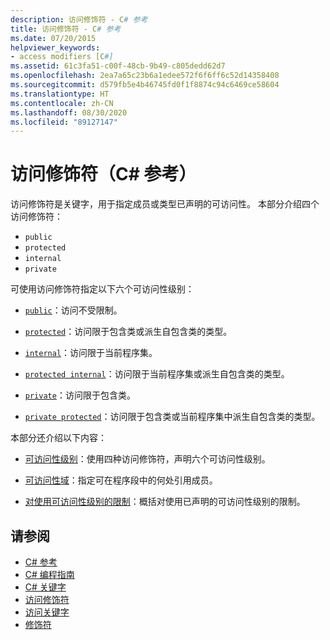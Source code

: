 ```yaml
---
description: 访问修饰符 - C# 参考
title: 访问修饰符 - C# 参考
ms.date: 07/20/2015
helpviewer_keywords:
- access modifiers [C#]
ms.assetid: 61c3fa51-c00f-48cb-9b49-c805dedd62d7
ms.openlocfilehash: 2ea7a65c23b6a1edee572f6f6ff6c52d14358408
ms.sourcegitcommit: d579fb5e4b46745fd0f1f8874c94c6469ce58604
ms.translationtype: HT
ms.contentlocale: zh-CN
ms.lasthandoff: 08/30/2020
ms.locfileid: "89127147"
---
```

# <a name="access-modifiers-c-reference"></a>访问修饰符（C# 参考）
访问修饰符是关键字，用于指定成员或类型已声明的可访问性。 本部分介绍四个访问修饰符：  
  
- `public`
- `protected`
- `internal`
- `private`
  
 可使用访问修饰符指定以下六个可访问性级别：  
  
- [`public`](public.md)：访问不受限制。  
  
- [`protected`](protected.md)：访问限于包含类或派生自包含类的类型。  
  
- [`internal`](internal.md)：访问限于当前程序集。  
  
- [`protected internal`](protected-internal.md)：访问限于当前程序集或派生自包含类的类型。  
  
- [`private`](private.md)：访问限于包含类。  

- [`private protected`](private-protected.md)：访问限于包含类或当前程序集中派生自包含类的类型。  
  
 本部分还介绍以下内容：  
  
- [可访问性级别](./accessibility-levels.md)：使用四种访问修饰符，声明六个可访问性级别。  
  
- [可访问性域](./accessibility-domain.md)：指定可在程序段中的何处引用成员。  
  
- [对使用可访问性级别的限制](./restrictions-on-using-accessibility-levels.md)：概括对使用已声明的可访问性级别的限制。  
  
## <a name="see-also"></a>请参阅

- [C# 参考](../index.md)
- [C# 编程指南](../../programming-guide/index.md)
- [C# 关键字](./index.md)
- [访问修饰符](../../programming-guide/classes-and-structs/access-modifiers.md)
- [访问关键字](base.md)
- [修饰符](index.md)
